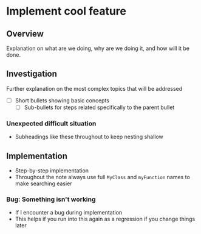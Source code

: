 # <taskNumber> Implement cool feature

## Overview
Explanation on what are we doing, why are we doing it, and how will it be done.

## Investigation
Further explanation on the most complex topics that will be addressed
-[ ] Short bullets showing basic concepts
  - [ ] Sub-bullets for steps related specifically to the parent bullet

### Unexpected difficult situation
- Subheadings like these throughout to keep nesting shallow

## Implementation
- Step-by-step implementation
- Throughout the note always use full `MyClass` and `myFunction` names to make searching easier

### Bug: Something isn't working
- If I encounter a bug during implementation
- This helps if you run into this again as a regression if you change things later
